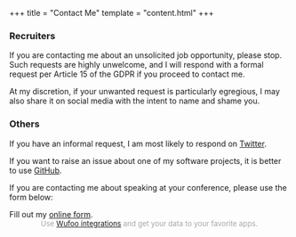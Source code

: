 +++
title = "Contact Me"
template = "content.html"
+++

### Recruiters

If you are contacting me about an unsolicited job opportunity, please stop. Such
requests are highly unwelcome, and I will respond with a formal request per
Article 15 of the GDPR if you proceed to contact me.

At my discretion, if your unwanted request is particularly egregious, I may also
share it on social media with the intent to name and shame you.

### Others

If you have an informal request, I am most likely to respond on
[Twitter](https://twitter.com/bodil).

If you want to raise an issue about one of my software projects, it is better to
use [GitHub](https://github.com/bodil).

If you are contacting me about speaking at your conference, please use the form
below:

<div id="wufoo-zp6eg9l10yls0i">
Fill out my <a href="https://wtfbodil.wufoo.com/forms/zp6eg9l10yls0i">online form</a>.
</div>
<div id="wuf-adv" style="font-family:inherit;font-size: small;color:#a7a7a7;text-align:center;display:block;">Use <a href="http://www.wufoo.com/partners/">Wufoo integrations</a> and get your data to your favorite apps.</div>
<script type="text/javascript">var zp6eg9l10yls0i;(function(d, t) {
var s = d.createElement(t), options = {
'userName':'wtfbodil',
'formHash':'zp6eg9l10yls0i',
'autoResize':true,
'height':'557',
'async':true,
'host':'wufoo.com',
'header':'show',
'ssl':true};
s.src = ('https:' == d.location.protocol ? 'https://' : 'http://') + 'www.wufoo.com/scripts/embed/form.js';
s.onload = s.onreadystatechange = function() {
var rs = this.readyState; if (rs) if (rs != 'complete') if (rs != 'loaded') return;
try { zp6eg9l10yls0i = new WufooForm();zp6eg9l10yls0i.initialize(options);zp6eg9l10yls0i.display(); } catch (e) {}};
var scr = d.getElementsByTagName(t)[0], par = scr.parentNode; par.insertBefore(s, scr);
})(document, 'script');</script>
